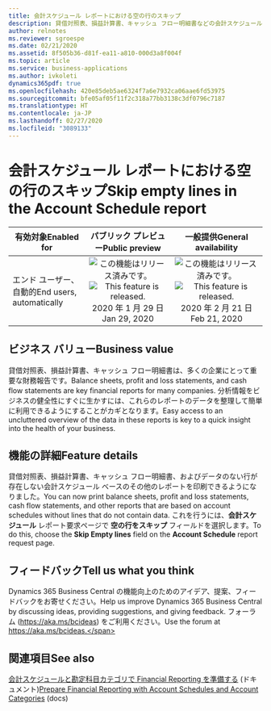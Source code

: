 ```yaml
---
title: 会計スケジュール レポートにおける空の行のスキップ
description: 貸借対照表、損益計算書、キャッシュ フロー明細書などの会計スケジュール ベースのレポートを、金額のない行を除外して印刷します。
author: relnotes
ms.reviewer: sgroespe
ms.date: 02/21/2020
ms.assetid: 8f505b36-d81f-ea11-a810-000d3a8f004f
ms.topic: article
ms.service: business-applications
ms.author: ivkoleti
dynamics365pdf: true
ms.openlocfilehash: 420e85deb5ae6324f7a6e7932ca06aae6fd53975
ms.sourcegitcommit: bfe05af05f11f2c318a77bb3138c3df0796c7187
ms.translationtype: HT
ms.contentlocale: ja-JP
ms.lasthandoff: 02/27/2020
ms.locfileid: "3089133"
---
```

# <a name="skip-empty-lines-in-the-account-schedule-report"></a><span data-ttu-id="75747-103">会計スケジュール レポートにおける空の行のスキップ</span><span class="sxs-lookup"><span data-stu-id="75747-103">Skip empty lines in the Account Schedule report</span></span>


| <span data-ttu-id="75747-104">有効対象</span><span class="sxs-lookup"><span data-stu-id="75747-104">Enabled for</span></span>    |  <span data-ttu-id="75747-105">パブリック プレビュー</span><span class="sxs-lookup"><span data-stu-id="75747-105">Public preview</span></span> | <span data-ttu-id="75747-106">一般提供</span><span class="sxs-lookup"><span data-stu-id="75747-106">General availability</span></span> | 
| ---------- | :----------: |:----------: |
|<span data-ttu-id="75747-107">エンド ユーザー、自動的</span><span class="sxs-lookup"><span data-stu-id="75747-107">End users, automatically</span></span>|<span data-ttu-id="75747-108">![この機能はリリース済みです。](/dynamics365-release-plan/media/green-checkmark.png "この機能はリリース済みです。")</span><span class="sxs-lookup"><span data-stu-id="75747-108">![This feature is released.](/dynamics365-release-plan/media/green-checkmark.png "This feature is released.")</span></span> <span data-ttu-id="75747-109">2020 年 1 月 29 日</span><span class="sxs-lookup"><span data-stu-id="75747-109">Jan 29, 2020</span></span>| <span data-ttu-id="75747-110">![この機能はリリース済みです。](/dynamics365-release-plan/media/green-checkmark.png "この機能はリリース済みです。")</span><span class="sxs-lookup"><span data-stu-id="75747-110">![This feature is released.](/dynamics365-release-plan/media/green-checkmark.png "This feature is released.")</span></span> <span data-ttu-id="75747-111">2020 年 2 月 21 日</span><span class="sxs-lookup"><span data-stu-id="75747-111">Feb 21, 2020</span></span>|


## <a name="business-value"></a><span data-ttu-id="75747-112">ビジネス バリュー</span><span class="sxs-lookup"><span data-stu-id="75747-112">Business value</span></span>
<!-- bv start -->
<span data-ttu-id="75747-113">貸借対照表、損益計算書、キャッシュ フロー明細書は、多くの企業にとって重要な財務報告です。</span><span class="sxs-lookup"><span data-stu-id="75747-113">Balance sheets, profit and loss statements, and cash flow statements are key financial reports for many companies.</span></span> <span data-ttu-id="75747-114">分析情報をビジネスの健全性にすぐに生かすには、これらのレポートのデータを整理して簡単に利用できるようにすることがカギとなります。</span><span class="sxs-lookup"><span data-stu-id="75747-114">Easy access to an uncluttered overview of the data in these reports is key to a quick insight into the health of your business.</span></span>
<!-- bv end -->



## <a name="feature-details"></a><span data-ttu-id="75747-115">機能の詳細</span><span class="sxs-lookup"><span data-stu-id="75747-115">Feature details</span></span>
<!--feature detail start -->
<span data-ttu-id="75747-116">貸借対照表、損益計算書、キャッシュ フロー明細書、およびデータのない行が存在しない会計スケジュール ベースのその他のレポートを印刷できるようになりました。</span><span class="sxs-lookup"><span data-stu-id="75747-116">You can now print balance sheets, profit and loss statements, cash flow statements, and other reports that are based on account schedules without lines that do not contain data.</span></span> <span data-ttu-id="75747-117">これを行うには、**会計スケジュール** レポート要求ページで **空の行をスキップ** フィールドを選択します。</span><span class="sxs-lookup"><span data-stu-id="75747-117">To do this, choose the **Skip Empty lines** field on the **Account Schedule** report request page.</span></span>
<!--feature detail end -->






## <a name="tell-us-what-you-think"></a><span data-ttu-id="75747-118">フィードバック</span><span class="sxs-lookup"><span data-stu-id="75747-118">Tell us what you think</span></span>
<span data-ttu-id="75747-119">Dynamics 365 Business Central の機能向上のためのアイデア、提案、フィードバックをお寄せください。</span><span class="sxs-lookup"><span data-stu-id="75747-119">Help us improve Dynamics 365 Business Central by discussing ideas, providing suggestions, and giving feedback.</span></span> <span data-ttu-id="75747-120">フォーラム (https://aka.ms/bcideas) をご利用ください。</span><span class="sxs-lookup"><span data-stu-id="75747-120">Use the forum at https://aka.ms/bcideas.</span></span>




## <a name="see-also"></a><span data-ttu-id="75747-121">関連項目</span><span class="sxs-lookup"><span data-stu-id="75747-121">See also</span></span>

<span data-ttu-id="75747-122">[会計スケジュールと勘定科目カテゴリで Financial Reporting を準備する](https://docs.microsoft.com/dynamics365/business-central/bi-how-work-account-schedule) (ドキュメント)</span><span class="sxs-lookup"><span data-stu-id="75747-122">[Prepare Financial Reporting with Account Schedules and Account Categories](https://docs.microsoft.com/dynamics365/business-central/bi-how-work-account-schedule) (docs)</span></span>
